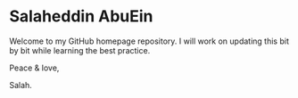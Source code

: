 # Salaheddin AbuEin

Welcome to my GitHub homepage repository. I will work on updating this bit by bit while learning the best practice.

Peace & love,

Salah.
